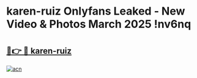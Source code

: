 # karen-ruiz Onlyfans Leaked - New Video & Photos March 2025 !nv6nq

# <h2><a href="https://02d7wn.iuczelnia.edu.pl?title=karen-ruiz&ref=nv6nq">🔗👉 🔴 karen-ruiz</a></h2>

[![acn](https://github.com/user-attachments/assets/0f9c940e-d8b0-45ae-aac7-cd30a18b3e1c)](https://02d7wn.iuczelnia.edu.pl?title=karen-ruiz&ref=nv6nq)

